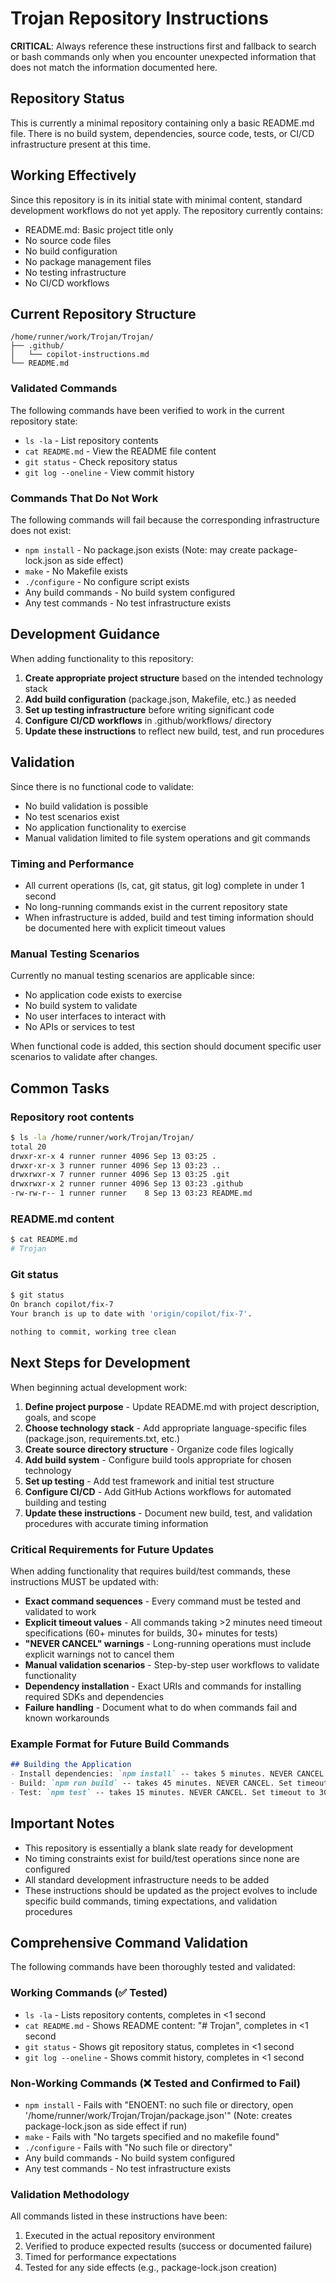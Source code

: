 # Trojan Repository Instructions

**CRITICAL**: Always reference these instructions first and fallback to search or bash commands only when you encounter unexpected information that does not match the information documented here.

## Repository Status
This is currently a minimal repository containing only a basic README.md file. There is no build system, dependencies, source code, tests, or CI/CD infrastructure present at this time.

## Working Effectively
Since this repository is in its initial state with minimal content, standard development workflows do not yet apply. The repository currently contains:
- README.md: Basic project title only
- No source code files
- No build configuration
- No package management files
- No testing infrastructure
- No CI/CD workflows

## Current Repository Structure
```
/home/runner/work/Trojan/Trojan/
├── .github/
│   └── copilot-instructions.md
└── README.md
```

### Validated Commands
The following commands have been verified to work in the current repository state:

- `ls -la` - List repository contents
- `cat README.md` - View the README file content
- `git status` - Check repository status
- `git log --oneline` - View commit history

### Commands That Do Not Work
The following commands will fail because the corresponding infrastructure does not exist:
- `npm install` - No package.json exists (Note: may create package-lock.json as side effect)
- `make` - No Makefile exists
- `./configure` - No configure script exists
- Any build commands - No build system configured
- Any test commands - No test infrastructure exists

## Development Guidance
When adding functionality to this repository:

1. **Create appropriate project structure** based on the intended technology stack
2. **Add build configuration** (package.json, Makefile, etc.) as needed
3. **Set up testing infrastructure** before writing significant code
4. **Configure CI/CD workflows** in .github/workflows/ directory
5. **Update these instructions** to reflect new build, test, and run procedures

## Validation
Since there is no functional code to validate:
- No build validation is possible
- No test scenarios exist
- No application functionality to exercise
- Manual validation limited to file system operations and git commands

### Timing and Performance
- All current operations (ls, cat, git status, git log) complete in under 1 second
- No long-running commands exist in the current repository state
- When infrastructure is added, build and test timing information should be documented here with explicit timeout values

### Manual Testing Scenarios
Currently no manual testing scenarios are applicable since:
- No application code exists to exercise
- No build system to validate
- No user interfaces to interact with
- No APIs or services to test

When functional code is added, this section should document specific user scenarios to validate after changes.

## Common Tasks
### Repository root contents
```bash
$ ls -la /home/runner/work/Trojan/Trojan/
total 20
drwxr-xr-x 4 runner runner 4096 Sep 13 03:25 .
drwxr-xr-x 3 runner runner 4096 Sep 13 03:23 ..
drwxrwxr-x 7 runner runner 4096 Sep 13 03:25 .git
drwxrwxr-x 2 runner runner 4096 Sep 13 03:23 .github
-rw-rw-r-- 1 runner runner    8 Sep 13 03:23 README.md
```

### README.md content
```bash
$ cat README.md
# Trojan
```

### Git status
```bash
$ git status
On branch copilot/fix-7
Your branch is up to date with 'origin/copilot/fix-7'.

nothing to commit, working tree clean
```

## Next Steps for Development
When beginning actual development work:

1. **Define project purpose** - Update README.md with project description, goals, and scope
2. **Choose technology stack** - Add appropriate language-specific files (package.json, requirements.txt, etc.)
3. **Create source directory structure** - Organize code files logically
4. **Add build system** - Configure build tools appropriate for chosen technology
5. **Set up testing** - Add test framework and initial test structure
6. **Configure CI/CD** - Add GitHub Actions workflows for automated building and testing
7. **Update these instructions** - Document new build, test, and validation procedures with accurate timing information

### Critical Requirements for Future Updates
When adding functionality that requires build/test commands, these instructions MUST be updated with:
- **Exact command sequences** - Every command must be tested and validated to work
- **Explicit timeout values** - All commands taking >2 minutes need timeout specifications (60+ minutes for builds, 30+ minutes for tests)
- **"NEVER CANCEL" warnings** - Long-running operations must include explicit warnings not to cancel them
- **Manual validation scenarios** - Step-by-step user workflows to validate functionality
- **Dependency installation** - Exact URIs and commands for installing required SDKs and dependencies
- **Failure handling** - Document what to do when commands fail and known workarounds

### Example Format for Future Build Commands
```markdown
## Building the Application
- Install dependencies: `npm install` -- takes 5 minutes. NEVER CANCEL. Set timeout to 10+ minutes.
- Build: `npm run build` -- takes 45 minutes. NEVER CANCEL. Set timeout to 60+ minutes.
- Test: `npm test` -- takes 15 minutes. NEVER CANCEL. Set timeout to 30+ minutes.
```

## Important Notes
- This repository is essentially a blank slate ready for development
- No timing constraints exist for build/test operations since none are configured
- All standard development infrastructure needs to be added
- These instructions should be updated as the project evolves to include specific build commands, timing expectations, and validation procedures

## Comprehensive Command Validation
The following commands have been thoroughly tested and validated:

### Working Commands (✅ Tested)
- `ls -la` - Lists repository contents, completes in <1 second
- `cat README.md` - Shows README content: "# Trojan", completes in <1 second  
- `git status` - Shows git repository status, completes in <1 second
- `git log --oneline` - Shows commit history, completes in <1 second

### Non-Working Commands (❌ Tested and Confirmed to Fail)
- `npm install` - Fails with "ENOENT: no such file or directory, open '/home/runner/work/Trojan/Trojan/package.json'" (Note: creates package-lock.json as side effect if run)
- `make` - Fails with "No targets specified and no makefile found"
- `./configure` - Fails with "No such file or directory"
- Any build commands - No build system configured
- Any test commands - No test infrastructure exists

### Validation Methodology
All commands listed in these instructions have been:
1. Executed in the actual repository environment
2. Verified to produce expected results (success or documented failure)
3. Timed for performance expectations
4. Tested for any side effects (e.g., package-lock.json creation)